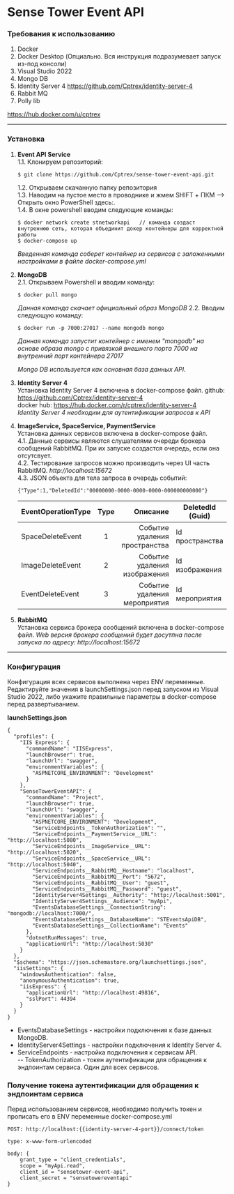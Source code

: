 # Sense Tower Event API

### Требования к использованию
1. Docker
2. Docker Desktop (Опциально. Вся инструкция подразумевает запуск из-под консоли)
3. Visual Studio 2022
4. Mongo DB
5. Identity Server 4 https://github.com/Cptrex/identity-server-4
6. Rabbit MQ
7. Polly lib


https://hub.docker.com/u/cptrex
_____

### Установка
1. **Event API Service** <br>
    1.1. Клонируем репозиторий:
    ```
    $ git clone https://github.com/Cptrex/sense-tower-event-api.git
    ```
    1.2. Открываем скачанную папку репозитория </br>
    1.3. Наводим на пустое место в проводнике и жмем SHIFT + ПКМ --> Открыть окно PowerShell здесь:. </br>
    1.4. В окне powershell вводим следующие команды:
    ```
    $ docker network create stnetworkapi   // команда создаст внутреннюю сеть, которая объединит докер контейнеры для корректной работы
    $ docker-compose up
    ```
    *Введенная команда соберет контейнер из сервисов с заложенными настройками в файле docker-compose.yml*

2. **MongoDB** <br>
    2.1. Открываем Powershell и вводим команду:
    ```
    $ docker pull mongo
    ```
    *Данная команда скачает официальный образ MongoDB*
    2.2. Вводим следующую команду:
    ```
    $ docker run -p 7000:27017 --name mongodb mongo
    ```
    *Данная команда запустит контейнер с именем "mongodb" на основе образа mongo с привязкой внешнего порта 7000 на внутренний порт контейнера 27017*
    
    *Mongo DB используется как основная база данных API.*

3. **Identity Server 4** <br>
  Установка Identity Server 4 включена в docker-compose файл.
    github: https://github.com/Cptrex/identity-server-4 <br>
    docker hub: https://hub.docker.com/r/cptrex/identity-server-4 <br>
    *Identity Server 4 необходим для аутентификации запросов к API*

4. **ImageService, SpaceService, PaymentService** <br>
    Установка данных сервисов включена в docker-compose файл. <br>
    4.1. Данные сервисы являются слушателями очереди брокера сообщений RabbitMQ. При их запуске создастся очередь, если она отсутсвует. <br>
    4.2. Тестирование запросов можно производить через UI часть RabbitMQ. *http://localhost:15672* </br>
    4.3. JSON объекта для тела запроса в очередь событий:
    ```
    {"Type":1,"DeletedId":"00000000-0000-0000-0000-000000000000"}
    ```
    EventOperationType |          Type |                    Описание   | DeletedId (Guid)   |
    :------------------|:-------------:|------------------------------:|--------------------
    |SpaceDeleteEvent  | 1             | Событие удаления пространства | Id пространства
    |ImageDeleteEvent  | 2             | Событие удаления изображения  | Id изображения
    |EventDeleteEvent  | 3             | Событие удаления мероприятия  | Id мероприятия
5. **RabbitMQ** <br>
    Установка сервиса брокера сообщений включена в docker-compose файл.
    *Web версия брокера сообщений будет досутпна после запуска по адресу: http://localhost:15672*
_____

### Конфигурация
Конфигурация всех сервисов выполнена через ENV переменные. Редактируйте значения в launchSettings.json перед запуском из Visual Studio 2022, либо укажите правильные параметры в docker-compose перед развертыванием.

**launchSettings.json**
```
{
  "profiles": {
    "IIS Express": {
      "commandName": "IISExpress",
      "launchBrowser": true,
      "launchUrl": "swagger",
      "environmentVariables": {
        "ASPNETCORE_ENVIRONMENT": "Development"
      }
    },
    "SenseTowerEventAPI": {
      "commandName": "Project",
      "launchBrowser": true,
      "launchUrl": "swagger",
      "environmentVariables": {
        "ASPNETCORE_ENVIRONMENT": "Development",
        "ServiceEndpoints__TokenAuthorization": "",
        "ServiceEndpoints__PaymentService__URL": "http://localhost:5080",
        "ServiceEndpoints__ImageService__URL": "http://localhost:5020",
        "ServiceEndpoints__SpaceService__URL": "http://localhost:5040",
        "ServiceEndpoints__RabbitMQ__Hostname": "localhost",
        "ServiceEndpoints__RabbitMQ__Port": "5672",
        "ServiceEndpoints__RabbitMQ__User": "guest",
        "ServiceEndpoints__RabbitMQ__Password": "guest",
        "IdentityServer4Settings__Authority": "http://localhost:5001",
        "IdentityServer4Settings__Audience": "myApi",
        "EventsDatabaseSettings__ConnectionString": "mongodb://localhost:7000/",
        "EventsDatabaseSettings__DatabaseName": "STEventsApiDB",
        "EventsDatabaseSettings__CollectionName": "Events"
      },
      "dotnetRunMessages": true,
      "applicationUrl": "http://localhost:5030"
    }
  },
  "$schema": "https://json.schemastore.org/launchsettings.json",
  "iisSettings": {
    "windowsAuthentication": false,
    "anonymousAuthentication": true,
    "iisExpress": {
      "applicationUrl": "http://localhost:49816",
      "sslPort": 44394
    }
  }
}
```
- EventsDatabaseSettings - настройки подключения к базе данных MongoDB.
- IdentityServer4Settings - настройки подключения к Identity Server 4.
- ServiceEndpoints - настройка подключения к сервисам API. <br>
-- TokenAuthorization - токен аутентификации для обращения к эндпоинтам сервиса. Один для всех сервисов.

### Получение токена аутентификации для обращения к эндпоинтам сервиса

Перед использованием сервисов, необходимо получить токен и прописать его в ENV переменные docker-compose.yml
```
POST: http://localhost:{{identity-server-4-port}}/connect/token

type: x-www-form-urlencoded

body: {
    grant_type = "client_credentials",
    scope = "myApi.read",
    client_id = "sensetower-event-api",
    client_secret = "sensetowereventapi"
}
```
